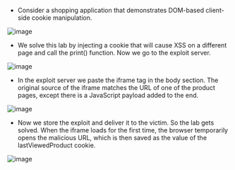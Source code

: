 - Consider a shopping application that demonstrates DOM-based client-side cookie manipulation.

![image](https://github.com/Akhilkj123/Portswigger/assets/65653010/9599d852-4192-4003-9016-db92ca4eb11e)

- We solve this lab by injecting a cookie that will cause XSS on a different page and call the print() function. Now we go to the exploit server. 

![image](https://github.com/Akhilkj123/Portswigger/assets/65653010/c5bc536d-820a-44f3-9c0c-9ab93e86a4d9)

- In the exploit server we paste the iframe tag in the body section. The original source of the iframe matches the URL of one of the product pages, except there is a JavaScript payload added to the end. 

![image](https://github.com/Akhilkj123/Portswigger/assets/65653010/191d00e9-0458-4ce9-8372-103be3e631c0)

- Now we store the exploit and deliver it to the victim. So the lab gets solved. When the iframe loads for the first time, the browser temporarily opens the malicious URL, which is then saved as the value of the lastViewedProduct cookie.

![image](https://github.com/Akhilkj123/Portswigger/assets/65653010/6b078b4a-a8c6-423b-a771-4f5a6af1a865)

